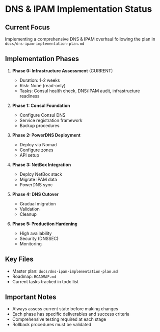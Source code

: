 # DNS & IPAM Implementation Status

## Current Focus
Implementing a comprehensive DNS & IPAM overhaul following the plan in `docs/dns-ipam-implementation-plan.md`

## Implementation Phases
1. **Phase 0: Infrastructure Assessment** (CURRENT)
   - Duration: 1-2 weeks
   - Risk: None (read-only)
   - Tasks: Consul health check, DNS/IPAM audit, infrastructure readiness

2. **Phase 1: Consul Foundation**
   - Configure Consul DNS
   - Service registration framework
   - Backup procedures

3. **Phase 2: PowerDNS Deployment**
   - Deploy via Nomad
   - Configure zones
   - API setup

4. **Phase 3: NetBox Integration**
   - Deploy NetBox stack
   - Migrate IPAM data
   - PowerDNS sync

5. **Phase 4: DNS Cutover**
   - Gradual migration
   - Validation
   - Cleanup

6. **Phase 5: Production Hardening**
   - High availability
   - Security (DNSSEC)
   - Monitoring

## Key Files
- Master plan: `docs/dns-ipam-implementation-plan.md`
- Roadmap: `ROADMAP.md`
- Current tasks tracked in todo list

## Important Notes
- Always assess current state before making changes
- Each phase has specific deliverables and success criteria
- Comprehensive testing required at each stage
- Rollback procedures must be validated